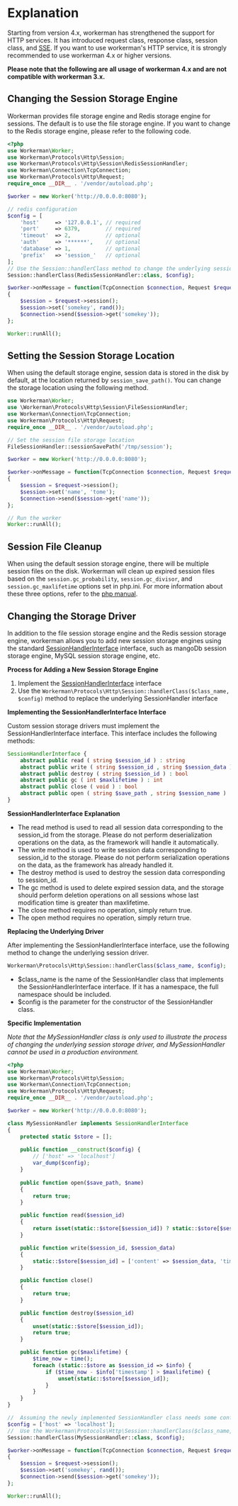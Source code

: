 # Explanation
Starting from version 4.x, workerman has strengthened the support for HTTP services. It has introduced request class, response class, session class, and [SSE](SSE.md). If you want to use workerman's HTTP service, it is strongly recommended to use workerman 4.x or higher versions.

**Please note that the following are all usage of workerman 4.x and are not compatible with workerman 3.x.**

## Changing the Session Storage Engine
Workerman provides file storage engine and Redis storage engine for sessions. The default is to use the file storage engine. If you want to change to the Redis storage engine, please refer to the following code.
```php
<?php
use Workerman\Worker;
use Workerman\Protocols\Http\Session;
use Workerman\Protocols\Http\Session\RedisSessionHandler;
use Workerman\Connection\TcpConnection;
use Workerman\Protocols\Http\Request;
require_once __DIR__ . '/vendor/autoload.php';

$worker = new Worker('http://0.0.0.0:8080');

// redis configuration
$config = [
    'host'     => '127.0.0.1', // required
    'port'     => 6379,        // required
    'timeout'  => 2,           // optional
    'auth'     => '******',    // optional
    'database' => 1,           // optional
    'prefix'   => 'session_'   // optional
];
// Use the Session::handlerClass method to change the underlying session driver class
Session::handlerClass(RedisSessionHandler::class, $config);

$worker->onMessage = function(TcpConnection $connection, Request $request)
{
    $session = $request->session();
    $session->set('somekey', rand());
    $connection->send($session->get('somekey'));
};

Worker::runAll();
```

## Setting the Session Storage Location
When using the default storage engine, session data is stored in the disk by default, at the location returned by `session_save_path()`. You can change the storage location using the following method.
```php
use Workerman\Worker;
use \Workerman\Protocols\Http\Session\FileSessionHandler;
use Workerman\Connection\TcpConnection;
use Workerman\Protocols\Http\Request;
require_once __DIR__ . '/vendor/autoload.php';

// Set the session file storage location
FileSessionHandler::sessionSavePath('/tmp/session');

$worker = new Worker('http://0.0.0.0:8080');

$worker->onMessage = function(TcpConnection $connection, Request $request)
{
    $session = $request->session();
    $session->set('name', 'tome');
    $connection->send($session->get('name'));
};

// Run the worker
Worker::runAll();
```

## Session File Cleanup
When using the default session storage engine, there will be multiple session files on the disk. Workerman will clean up expired session files based on the `session.gc_probability`, `session.gc_divisor`, and `session.gc_maxlifetime` options set in php.ini. For more information about these three options, refer to the [php manual](https://www.php.net/manual/zh/session.configuration.php#ini.session.gc-probability).

## Changing the Storage Driver
In addition to the file session storage engine and the Redis session storage engine, workerman allows you to add new session storage engines using the standard [SessionHandlerInterface](https://www.php.net/manual/zh/class.sessionhandlerinterface.php) interface, such as mangoDb session storage engine, MySQL session storage engine, etc.

**Process for Adding a New Session Storage Engine**
  1. Implement the [SessionHandlerInterface](https://www.php.net/manual/zh/class.sessionhandlerinterface.php) interface
  2. Use the `Workerman\Protocols\Http\Session::handlerClass($class_name, $config)` method to replace the underlying SessionHandler interface

**Implementing the SessionHandlerInterface Interface**

Custom session storage drivers must implement the SessionHandlerInterface interface. This interface includes the following methods:
```php
SessionHandlerInterface {
    abstract public read ( string $session_id ) : string
    abstract public write ( string $session_id , string $session_data ) : bool
    abstract public destroy ( string $session_id ) : bool
    abstract public gc ( int $maxlifetime ) : int
    abstract public close ( void ) : bool
    abstract public open ( string $save_path , string $session_name ) : bool
}
```
**SessionHandlerInterface Explanation**
 - The read method is used to read all session data corresponding to the session_id from the storage. Please do not perform deserialization operations on the data, as the framework will handle it automatically.
 - The write method is used to write session data corresponding to session_id to the storage. Please do not perform serialization operations on the data, as the framework has already handled it.
 - The destroy method is used to destroy the session data corresponding to session_id.
 - The gc method is used to delete expired session data, and the storage should perform deletion operations on all sessions whose last modification time is greater than maxlifetime.
 - The close method requires no operation, simply return true.
 - The open method requires no operation, simply return true.

**Replacing the Underlying Driver**

After implementing the SessionHandlerInterface interface, use the following method to change the underlying session driver.
```php
Workerman\Protocols\Http\Session::handlerClass($class_name, $config);
```
 - $class_name is the name of the SessionHandler class that implements the SessionHandlerInterface interface. If it has a namespace, the full namespace should be included.
 - $config is the parameter for the constructor of the SessionHandler class.

**Specific Implementation**

*Note that the MySessionHandler class is only used to illustrate the process of changing the underlying session storage driver, and MySessionHandler cannot be used in a production environment.*
```php
<?php
use Workerman\Worker;
use Workerman\Protocols\Http\Session;
use Workerman\Connection\TcpConnection;
use Workerman\Protocols\Http\Request;
require_once __DIR__ . '/vendor/autoload.php';

$worker = new Worker('http://0.0.0.0:8080');

class MySessionHandler implements SessionHandlerInterface
{
    protected static $store = [];
    
    public function __construct($config) {
        // ['host' => 'localhost']
        var_dump($config);
    }
   
    public function open($save_path, $name)
    {
        return true;
    }

    public function read($session_id)
    {
        return isset(static::$store[$session_id]) ? static::$store[$session_id]['content'] : '';
    }

    public function write($session_id, $session_data)
    {
        static::$store[$session_id] = ['content' => $session_data, 'timestamp' => time()];
    }

    public function close()
    {
        return true;
    }

    public function destroy($session_id)
    {
        unset(static::$store[$session_id]);
        return true;
    }

    public function gc($maxlifetime) {
        $time_now = time();
        foreach (static::$store as $session_id => $info) {
            if ($time_now - $info['timestamp'] > $maxlifetime) {
                unset(static::$store[$session_id]);
            }
        }
    }
}

//  Assuming the newly implemented SessionHandler class needs some configuration input
$config = ['host' => 'localhost'];
//  Use the Workerman\Protocols\Http\Session::handlerClass($class_name, $config) method to change the underlying session driver class
Session::handlerClass(MySessionHandler::class, $config);

$worker->onMessage = function(TcpConnection $connection, Request $request)
{
    $session = $request->session();
    $session->set('somekey', rand());
    $connection->send($session->get('somekey'));
};

Worker::runAll();
```
